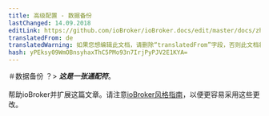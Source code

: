 ```yaml
---
title: 高级配置 - 数据备份
lastChanged: 14.09.2018
editLink: https://github.com/ioBroker/ioBroker.docs/edit/master/docs/zh-cn/config/backup.md
translatedFrom: de
translatedWarning: 如果您想编辑此文档，请删除“translatedFrom”字段，否则此文档将再次自动翻译
hash: yPEksy09WmOBnsyhaxThC5PMo93n7IrjPyPJV2E1KYA=
---
```

＃数据备份
？&gt; ***这是一张通配符***。 <br><br>帮助ioBroker并扩展这篇文章。请注意[ioBroker风格指南](community/styleguidedoc)，以便更容易采用这些更改。
